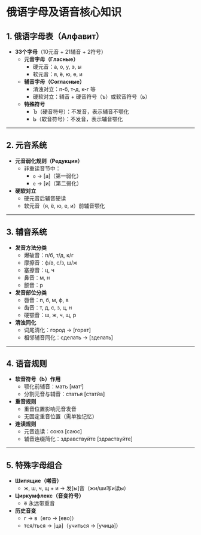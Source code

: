 # 俄语字母及语音核心知识

## 1. 俄语字母表（Алфавит）
- **33个字母**（10元音 + 21辅音 + 2符号）
  - **元音字母（Гласные）**
    - 硬元音：а, о, у, э, ы
    - 软元音：я, ё, ю, е, и
  - **辅音字母（Согласные）**
    - 清浊对立：п-б, т-д, к-г 等
    - 硬软对立：辅音 + 硬音符号（ъ）或软音符号（ь）
  - **特殊符号**
    - Ъ（硬音符号）：不发音，表示辅音不颚化
    - Ь（软音符号）：不发音，表示辅音颚化

---

## 2. 元音系统
- **元音弱化规则（Редукция）**
  - 非重读音节中：
    - `о` → [а]（第一弱化）
    - `е` → [и]（第二弱化）
- **硬软对立**
  - 硬元音后辅音硬读
  - 软元音（я, ё, ю, е, и）前辅音颚化

---

## 3. 辅音系统
- **发音方法分类**
  - 爆破音：п/б, т/д, к/г
  - 摩擦音：ф/в, с/з, ш/ж
  - 塞擦音：ц, ч
  - 鼻音：м, н
  - 颤音：р
- **发音部位分类**
  - 唇音：п, б, м, ф, в
  - 齿音：т, д, с, з, ц, н
  - 硬颚音：ш, ж, ч, щ, р
- **清浊同化**
  - 词尾清化：город → [горат]
  - 相邻辅音同化：сделать → [зделать]

---

## 4. 语音规则
- **软音符号（Ь）作用**
  - 颚化前辅音：мать [матʲ]
  - 分割元音与辅音：статья [статйа]
- **重音规则**
  - 重音位置影响元音发音
  - 无固定重音位置（需单独记忆）
- **连读规则**
  - 元音连读：союз [саюс]
  - 辅音连缀简化：здравствуйте [здраствуйте]

---

## 5. 特殊字母组合
- **Шипящие（唏音）**
  - ж, ш, ч, щ + и → 发[ы]音（жи/ши写и读ы）
- **Циркумфлекс（音变符号）**
  - ё 永远带重音
- **历史音变**
  - г → в（его → [ево]）
  - тся/ться → [ца]（учиться → [учица]）

